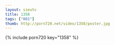```yaml
--- 
layout: sieutv
title: 1358
tags: ["001"]
thumb: http://porn720.net/video/1358/poster.jpg
---
```

{% include porn720 key="1358" %} 
